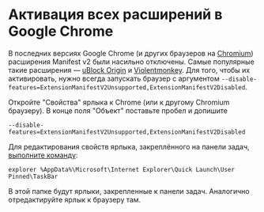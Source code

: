 # Активация всех расширений в Google Chrome

В последних версиях Google Chrome (и других браузеров на [Chromium](https://ru.wikipedia.org/wiki/Chromium)) расширения Manifest v2 были насильно отключены. Самые популярные такие расширения — [uBlock Origin](https://chromewebstore.google.com/detail/ublock-origin/cjpalhdlnbpafiamejdnhcphjbkeiagm) и [Violentmonkey](https://chromewebstore.google.com/detail/violentmonkey/jinjaccalgkegednnccohejagnlnfdag). Для того, чтобы их активировать, нужно всегда запускать браузер с аргументом `--disable-features=ExtensionManifestV2Unsupported,ExtensionManifestV2Disabled`.

Откройте "Свойства" ярлыка к Chrome (или к другому Chromium браузеру). В конце поля "Объект" поставьте пробел и допишите
```
--disable-features=ExtensionManifestV2Unsupported,ExtensionManifestV2Disabled
```

Для редактирования свойств ярлыка, закреплённого на панели задач, [выполните команду](/windows/run):
```
explorer %AppData%\Microsoft\Internet Explorer\Quick Launch\User Pinned\TaskBar
```

В этой папке будут ярлыки, закрепленные к панели задач. Аналогично отредактируйте ярлык к браузеру там.